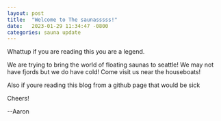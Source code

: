 ```yaml
---
layout: post
title:  "Welcome to The saunasssss!"
date:   2023-01-29 11:34:47 -0800
categories: sauna update
---
```

Whattup if you are reading this you are a legend. 

We are trying to bring the world of floating saunas to seattle! We may not have fjords but we do have cold!
Come visit us near the houseboats!

Also if youre reading this blog from a github page that would be sick


Cheers! 

--Aaron
